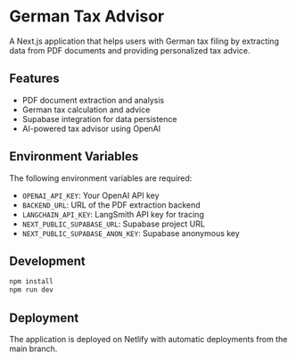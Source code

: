 # German Tax Advisor

A Next.js application that helps users with German tax filing by extracting data from PDF documents and providing personalized tax advice.

## Features

- PDF document extraction and analysis
- German tax calculation and advice
- Supabase integration for data persistence
- AI-powered tax advisor using OpenAI

## Environment Variables

The following environment variables are required:

- `OPENAI_API_KEY`: Your OpenAI API key
- `BACKEND_URL`: URL of the PDF extraction backend
- `LANGCHAIN_API_KEY`: LangSmith API key for tracing
- `NEXT_PUBLIC_SUPABASE_URL`: Supabase project URL
- `NEXT_PUBLIC_SUPABASE_ANON_KEY`: Supabase anonymous key

## Development

```bash
npm install
npm run dev
```

## Deployment

The application is deployed on Netlify with automatic deployments from the main branch.

<!-- Trigger redeployment with updated environment variables -->

